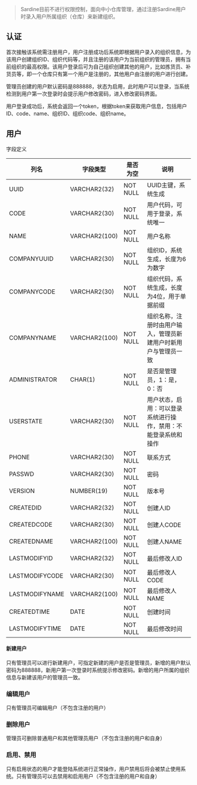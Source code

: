 > Sardine目前不进行权限控制，面向中小仓库管理，通过注册Sardine用户时录入用户所属组织（仓库）来新建组织。

## 认证
    
首次接触该系统需注册用户，用户注册成功后系统即根据用户录入的组织信息，为该用户创建组织ID、组织代码等，并且注册的该用户为当前组织的管理员，拥有当前组织的最高权限。该用户登录后可为自己组织创建其他的用户，比如拣货员、补货员等，即一个仓库只有第一个用户是注册的，其他用户由注册的用户进行创建。

管理员创建的用户默认密码是888888，状态为启用，此时用户可以登录，当系统检测到用户第一次登录时会提示用户修改密码，进入修改密码界面。

用户登录成功后，系统会返回一个token，根据token来获取用户信息，包括用户ID、code、name、组织ID、组织code、组织name。

## 用户

字段定义

列名 | 字段类型 | 是否为空 | 说明
---|---|---|---
UUID | VARCHAR2(32) | NOT NULL | UUID主键，系统生成
CODE | VARCHAR2(30) | NOT NULL | 用户代码，可用于登录，系统唯一
NAME | VARCHAR2(100)| NOT NULL | 用户名称
COMPANYUUID | VARCHAR2(30)| NOT NULL | 组织ID，系统生成，长度为6为数字
COMPANYCODE | VARCHAR2(30)| NOT NULL | 组织代码，系统生成，长度为4位，用于单据前缀
COMPANYNAME | VARCHAR2(100)| NOT NULL | 组织名称，注册时由用户输入，管理员新建用户时新用户与管理员一致
ADMINISTRATOR | CHAR(1)| NOT NULL | 是否是管理员，1：是，0：否
USERSTATE | VARCHAR2(30)| NOT NULL | 用户状态，启用：可以登录系统进行操作，禁用：不能登录系统和操作
PHONE | VARCHAR2(30)| NOT NULL | 联系方式
PASSWD | VARCHAR2(30)| NOT NULL | 密码
VERSION | NUMBER(19)| NOT NULL | 版本号
CREATEDID | VARCHAR2(32)| NOT NULL | 创建人ID
CREATEDCODE | VARCHAR2(30)| NOT NULL | 创建人CODE
CREATEDNAME | VARCHAR2(100)| NOT NULL | 创建人NAME
LASTMODIFYID | VARCHAR2(32)| NOT NULL | 最后修改人ID
LASTMODIFYCODE | VARCHAR2(30)| NOT NULL | 最后修改人CODE
LASTMODIFYNAME | VARCHAR2(100)| NOT NULL | 最后修改人NAME
CREATEDTIME | DATE| NOT NULL | 创建时间
LASTMODIFYTIME | DATE| NOT NULL | 最后修改时间

#### 新建用户
  
  只有管理员可以进行新建用户，可指定新建的用户是否是管理员，新增的用户默认密码为888888，新用户第一次登录时系统提示修改密码。新增的用户所属的组织信息与新建该用户的管理员一致。
  
  
### 编辑用户

  只有管理员可编辑用户（不包含注册的用户）
  
### 删除用户

  管理员可删除普通用户和其他管理员用户（不包含注册的用户和自身）
  
### 启用、禁用

  只有启用状态的用户才能登陆系统进行正常操作，用户禁用后将会被禁止使用系统。只有管理员可以去禁用和启用用户（不包含注册的用户和自身）
  
  

